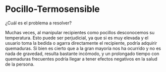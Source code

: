 # Pocillo-Termosensible

¿Cuál es el problema a resolver?

Muchas veces, al manipular recipientes como pocillos desconocemos su temperatura. Esto puede ser perjudicial, ya que si es muy elevada y el usuario toma la bedida o 
agarra directamente el recipiente, podría adquirir quemaduras. Si bien es cierto que a la gran mayoría nos ha ocurrido y no es nada de gravedad, resulta bastante incómodo, 
y un prolongado tiempo con quemaduras frecuentes podría llegar a tener efectos negativos en la salud de la persona. 
